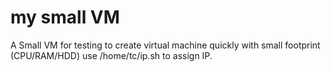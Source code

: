 # my small VM
A Small VM for testing to create virtual machine quickly with small footprint (CPU/RAM/HDD)
use /home/tc/ip.sh to assign IP.
